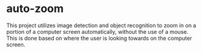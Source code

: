 # auto-zoom
This project utilizes image detection and object recognition to zoom in on a portion of a computer screen automatically, without the use of a mouse. This is done based on where the user is looking towards on the computer screen.
